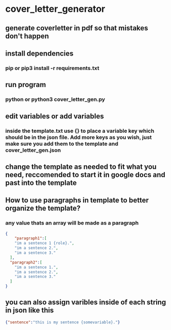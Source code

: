 # cover_letter_generator

## generate coverletter in pdf so that mistakes don't happen

## install dependencies
### pip or pip3  install -r requirements.txt

## run program
### python or python3 cover_letter_gen.py

## edit variables or add variables
### inside the template.txt use {} to place a variable key which should be in the json file. Add more keys as you wish, just make sure you add them to the template and cover_letter_gen.json

## change the template as needed to fit what you need, reccomended to start it in google docs and past into the template


## How to use paragraphs in template to better organize the template?
### any value thats an array will be made as a paragraph

```json
{
    "paragraph1":[
    "im a sentence 1 {role}.",
    "im a sentence 2.",
    "im a sentence 3."
  ],
  "paragraph2":[
    "im a sentence 1.",
    "im a sentence 2.",
    "im a sentence 3."
  ]
}

```
## you can also assign varibles inside of each string in json like this
```json
{"sentence":"this is my sentence {somevariable}."}
```